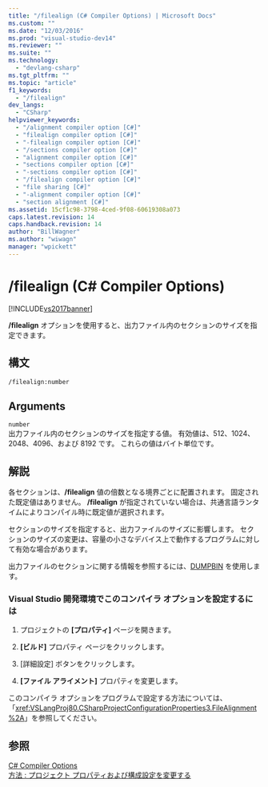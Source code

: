 ```yaml
---
title: "/filealign (C# Compiler Options) | Microsoft Docs"
ms.custom: ""
ms.date: "12/03/2016"
ms.prod: "visual-studio-dev14"
ms.reviewer: ""
ms.suite: ""
ms.technology: 
  - "devlang-csharp"
ms.tgt_pltfrm: ""
ms.topic: "article"
f1_keywords: 
  - "/filealign"
dev_langs: 
  - "CSharp"
helpviewer_keywords: 
  - "/alignment compiler option [C#]"
  - "filealign compiler option [C#]"
  - "-filealign compiler option [C#]"
  - "/sections compiler option [C#]"
  - "alignment compiler option [C#]"
  - "sections compiler option [C#]"
  - "-sections compiler option [C#]"
  - "/filealign compiler option [C#]"
  - "file sharing [C#]"
  - "-alignment compiler option [C#]"
  - "section alignment [C#]"
ms.assetid: 15cf1c98-3798-4ced-9f08-60619308a073
caps.latest.revision: 14
caps.handback.revision: 14
author: "BillWagner"
ms.author: "wiwagn"
manager: "wpickett"
---
```

# /filealign (C# Compiler Options)
[!INCLUDE[vs2017banner](../../../csharp/includes/vs2017banner.md)]

**\/filealign** オプションを使用すると、出力ファイル内のセクションのサイズを指定できます。  
  
## 構文  
  
```  
/filealign:number  
```  
  
## Arguments  
 `number`  
 出力ファイル内のセクションのサイズを指定する値。  有効値は、512、1024、2048、4096、および 8192 です。  これらの値はバイト単位です。  
  
## 解説  
 各セクションは、**\/filealign** 値の倍数となる境界ごとに配置されます。  固定された既定値はありません。  **\/filealign** が指定されていない場合は、共通言語ランタイムによりコンパイル時に既定値が選択されます。  
  
 セクションのサイズを指定すると、出力ファイルのサイズに影響します。  セクションのサイズの変更は、容量の小さなデバイス上で動作するプログラムに対して有効な場合があります。  
  
 出力ファイルのセクションに関する情報を参照するには、[DUMPBIN](/visual-cpp/build/reference/dumpbin-options) を使用します。  
  
### Visual Studio 開発環境でこのコンパイラ オプションを設定するには  
  
1.  プロジェクトの **\[プロパティ\]** ページを開きます。  
  
2.  **\[ビルド\]** プロパティ ページをクリックします。  
  
3.  \[詳細設定\] ボタンをクリックします。  
  
4.  **\[ファイル アライメント\]** プロパティを変更します。  
  
 このコンパイラ オプションをプログラムで設定する方法については、「<xref:VSLangProj80.CSharpProjectConfigurationProperties3.FileAlignment%2A>」を参照してください。  
  
## 参照  
 [C\# Compiler Options](../../../csharp/language-reference/compiler-options/index.md)   
 [方法 : プロジェクト プロパティおよび構成設定を変更する](http://msdn.microsoft.com/ja-jp/e7184bc5-2f2b-4b4f-aa9a-3ecfcbc48b67)
